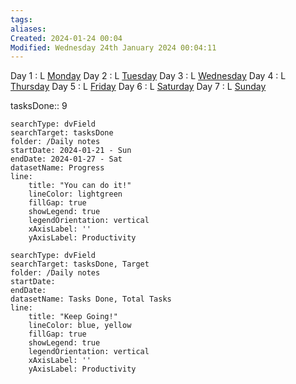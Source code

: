 ```yaml
---
tags: 
aliases: 
Created: 2024-01-24 00:04
Modified: Wednesday 24th January 2024 00:04:11
---
```


Day 1 :         L       [Monday](<Daily notes/2024-01-22 - Mon>)
Day 2 :         L       [Tuesday](<Daily notes/2024-01-23 - Tue>)
Day 3 :          L      [Wednesday](<Daily notes/2024-01-24 - Wed>)
Day 4 :        L        [Thursday](<Daily notes/2024-01-25 - Thu>)
Day 5 :           L     [Friday](<Daily notes/2024-01-26 - Fri>)
Day 6 :        L        [Saturday](<Daily notes/2024-01-27 - Sat>)
Day 7 :        L        [Sunday](<Daily notes/2024-01-28 - Sun>)

tasksDone:: 9

```tracker
searchType: dvField
searchTarget: tasksDone
folder: /Daily notes 
startDate: 2024-01-21 - Sun
endDate: 2024-01-27 - Sat
datasetName: Progress
line:
    title: "You can do it!"
    lineColor: lightgreen
    fillGap: true
    showLegend: true
    legendOrientation: vertical
    xAxisLabel: ''
    yAxisLabel: Productivity
```


```tracker
searchType: dvField
searchTarget: tasksDone, Target
folder: /Daily notes 
startDate:
endDate:
datasetName: Tasks Done, Total Tasks
line:
    title: "Keep Going!"
    lineColor: blue, yellow
    fillGap: true
    showLegend: true
    legendOrientation: vertical
    xAxisLabel: ''
    yAxisLabel: Productivity
```